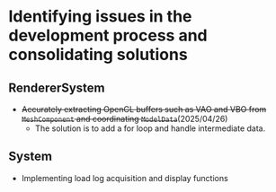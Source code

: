# **Identifying issues in the development process and consolidating solutions**

## **RendererSystem**
* ~~Accurately extracting OpenGL buffers such as VAO and VBO from `MeshComponent` and coordinating `ModelData`~~(2025/04/26)
    * The solution is to add a for loop and handle intermediate data.

## **System**
* Implementing load log acquisition and display functions